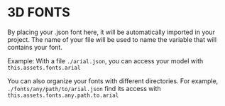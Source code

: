 # 3D FONTS

By placing your .json font here, it will be automatically imported in your project.
The name of your file will be used to name the variable that will contains your font.

Example:
With a file `./arial.json`, you can access your model with `this.assets.fonts.arial`

You can also organize your fonts with different directories.
For example, `./fonts/any/path/to/arial.json` find its access with `this.assets.fonts.any.path.to.arial`